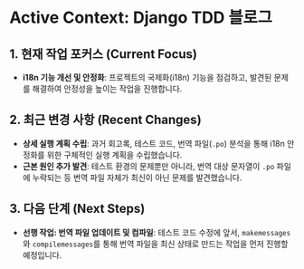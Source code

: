 # Active Context: Django TDD 블로그

## 1. 현재 작업 포커스 (Current Focus)

- **i18n 기능 개선 및 안정화**: 프로젝트의 국제화(i18n) 기능을 점검하고, 발견된 문제를 해결하여 안정성을 높이는 작업을 진행합니다.

## 2. 최근 변경 사항 (Recent Changes)

- **상세 실행 계획 수립**: 과거 회고록, 테스트 코드, 번역 파일(`.po`) 분석을 통해 i18n 안정화를 위한 구체적인 실행 계획을 수립했습니다.
- **근본 원인 추가 발견**: 테스트 환경의 문제뿐만 아니라, 번역 대상 문자열이 `.po` 파일에 누락되는 등 번역 파일 자체가 최신이 아닌 문제를 발견했습니다.

## 3. 다음 단계 (Next Steps)

- **선행 작업: 번역 파일 업데이트 및 컴파일**: 테스트 코드 수정에 앞서, `makemessages`와 `compilemessages`를 통해 번역 파일을 최신 상태로 만드는 작업을 먼저 진행할 예정입니다.
